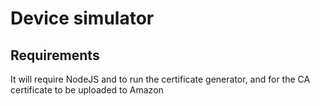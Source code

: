 # Device simulator
## Requirements
It will require NodeJS and to run the certificate generator, and for the CA certificate to be uploaded to Amazon

